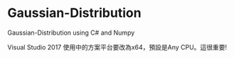 # Gaussian-Distribution
Gaussian-Distribution using C# and Numpy

Visual Studio 2017
使用中的方案平台要改為x64，預設是Any CPU。這很重要!
